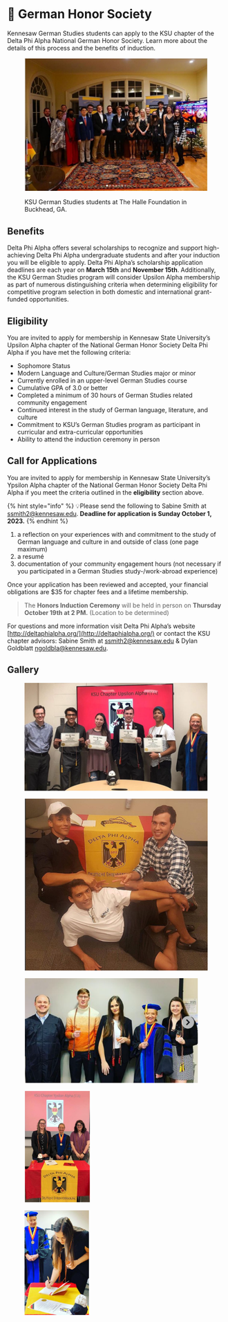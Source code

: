# 🏅 German Honor Society

Kennesaw German Studies students can apply to the KSU chapter of the Delta Phi Alpha National German Honor Society. Learn more about the details of this process and the benefits of induction.

<figure><img src="../.gitbook/assets/01-h_kynqr40n.jpg" alt=""><figcaption><p>KSU German Studies students at The Halle Foundation in Buckhead, GA.</p></figcaption></figure>

## Benefits <a href="#block-b2b52829db544cada9c3861613a65738" id="block-b2b52829db544cada9c3861613a65738"></a>

Delta Phi Alpha offers several scholarships to recognize and support high-achieving Delta Phi Alpha undergraduate students and after your induction you will be eligible to apply. Delta Phi Alpha’s scholarship application deadlines are each year on **March 15th** and **November 15th**. Additionally, the KSU German Studies program will consider Upsilon Alpha membership as part of numerous distinguishing criteria when determining eligibility for competitive program selection in both domestic and international grant-funded opportunities.

## Eligibility <a href="#block-967eb0b8758847d0b655b4173a7e354c" id="block-967eb0b8758847d0b655b4173a7e354c"></a>

You are invited to apply for membership in Kennesaw State University’s Upsilon Alpha chapter of the National German Honor Society Delta Phi Alpha if you have met the following criteria:

* Sophomore Status
* Modern Language and Culture/German Studies major or minor
* Currently enrolled in an upper-level German Studies course
* Cumulative GPA of 3.0 or better
* Completed a minimum of 30 hours of German Studies related community engagement
* Continued interest in the study of German language, literature, and culture
* Commitment to KSU’s German Studies program as participant in curricular and extra-curricular opportunities
* Ability to attend the induction ceremony in person

## Call for Applications <a href="#block-ca1befd556fe4a058cd0a864da4019e7" id="block-ca1befd556fe4a058cd0a864da4019e7"></a>

You are invited to apply for membership in Kennesaw State University’s Ypsilon Alpha chapter of the National German Honor Society Delta Phi Alpha if you meet the criteria outlined in the **eligibility** section above.

{% hint style="info" %}
💡Please send the following to Sabine Smith at [ssmith2@kennesaw.edu](mailto:ssmith2@kennesaw.edu). **Deadline for application is Sunday October 1, 2023.**
{% endhint %}

1. a reflection on your experiences with and commitment to the study of German language and culture in and outside of class (one page maximum)
2. a resumé
3. documentation of your community engagement hours (not necessary if you participated in a German Studies study-/work-abroad experience)

Once your application has been reviewed and accepted, your financial obligations are $35 for chapter fees and a lifetime membership.

> The **Honors Induction Ceremony** will be held in person on **Thursday October 19th at 2 PM.** (Location to be determined)

For questions and more information visit Delta Phi Alpha’s website [http://deltaphialpha.org/](http://deltaphialpha.org/) or contact the KSU chapter advisors: Sabine Smith at [ssmith2@kennesaw.edu](mailto:ssmith2@kennesaw.edu) & Dylan Goldblatt [ngoldbla@kennesaw.edu](mailto:ngoldbla@kennesaw.edu).

## Gallery

<div>

<figure><img src="../.gitbook/assets/Picture6.png" alt="" width="563"><figcaption></figcaption></figure>

 

<figure><img src="../.gitbook/assets/Picture7.png" alt="" width="452"><figcaption></figcaption></figure>

 

<figure><img src="../.gitbook/assets/Picture8.png" alt="" width="402"><figcaption></figcaption></figure>

 

<figure><img src="../.gitbook/assets/Picture9.png" alt="" width="152"><figcaption></figcaption></figure>

 

<figure><img src="../.gitbook/assets/Picture10.png" alt="" width="150"><figcaption></figcaption></figure>

</div>
